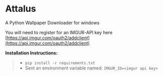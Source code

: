 # Attalus
A Python Wallpaper Downloader for windows

You will need to register for an IMGUR-API key here [https://api.imgur.com/oauth2/addclient](https://api.imgur.com/oauth2/addclient)


**Installation Instructions:**

> * `pip install -r requirements.txt`
> * Sent an environment variable named: `IMGUR_ID=<imgur api key>` 
 
 
